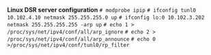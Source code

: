 __Linux DSR server configuration__
`# modprobe ipip`
`# ifconfig tunl0 10.102.4.10 netmask 255.255.255.0 up`
`# ifconfig lo:0 10.102.3.202 netmask 255.255.255.255 -arp up`
`# echo 1 > /proc/sys/net/ipv4/conf/all/arp_ignore`
`# echo 2 > /proc/sys/net/ipv4/conf/all/arp_announce`
`# echo 0 >/proc/sys/net/ipv4/conf/tunl0/rp_filter`